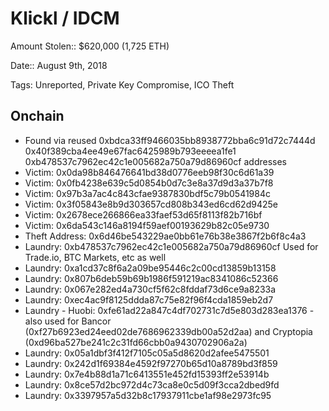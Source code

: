 # Klickl / IDCM

Amount Stolen:: $620,000 (1,725 ETH)

Date:: August 9th, 2018

Tags: Unreported, Private Key Compromise, ICO Theft


## Onchain

- Found via reused 0xbdca33ff9466035bb8938772bba6c91d72c7444d 0x40f389cba4ee49e67fac6425989b793eeeea1fe1 0xb478537c7962ec42c1e005682a750a79d86960cf addresses
- Victim: 0x0da98b846476641bd38d0776eeb98f30c6d61a39
- Victim: 0x0fb4238e639c5d0854b0d7c3e8a37d9d3a37b7f8
- Victim: 0x97b3a7ac4c843cfae9387830bdf5c79b0541984c
- Victim: 0x3f05843e8b9d303657cd808b343ed6cd62d9425e
- Victim: 0x2678ece266866ea33faef53d65f8113f82b716bf
- Victim: 0x6da543c146a8194f59aef00193629b82c05e9730
- Theft Address: 0x6d46be543229ae0bb61e76b38e3867f2b6f8c4a3
- Laundry: 0xb478537c7962ec42c1e005682a750a79d86960cf Used for Trade.io, BTC Markets, etc as well
- Laundry: 0xa1cd37c8f6a2a09be95446c2c00cd13859b13158
- Laundry: 0x807b6deb59b69b1986f591219ac8341086c52366
- Laundry: 0x067e282ed4a730cf5f62c8fddaf73d6ce9a8233a
- Laundry: 0xec4ac9f8125ddda87c75e82f96f4cda1859eb2d7
- Laundry - Huobi: 0xfe61ad22a847c4df702731c7d5e803d283ea1376 - also used for Bancor (0xf27b6923ed24eed02de7686962339db00a52d2aa) and Cryptopia (0xd96ba527be241c2c31fd66cbb0a9430702906a2a)
- Laundry: 0x05a1dbf3f412f7105c05a5d8620d2afee5475501
- Laundry: 0x242d1f69384e4592f97270b65d10a8789bd3f859
- Laundry: 0x7e4b88d1a71c6413551e452fd15393ff2e53914b
- Laundry: 0x8ce57d2bc972d4c73ca8e0c5d09f3cca2dbed9fd
- Laundry: 0x3397957a5d32b8c17937911cbe1af98e2973fc95
